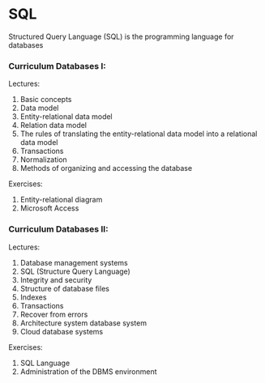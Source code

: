 # SQL
Structured Query Language (SQL) is the programming language for databases

### Curriculum Databases I:
Lectures:
1. Basic concepts
2. Data model
3. Entity-relational data model
4. Relation data model
5. The rules of translating the entity-relational data model into a relational data model
6. Transactions
6. Normalization
7. Methods of organizing and accessing the database

Exercises:
1. Entity-relational diagram
2. Microsoft Access

### Curriculum Databases II:
Lectures:
1. Database management systems
2. SQL (Structure Query Language)
3. Integrity and security
4. Structure of database files
5. Indexes
6. Transactions
7. Recover from errors
8. Architecture system database system
9. Cloud database systems

Exercises:
1. SQL Language
2. Administration of the DBMS environment
